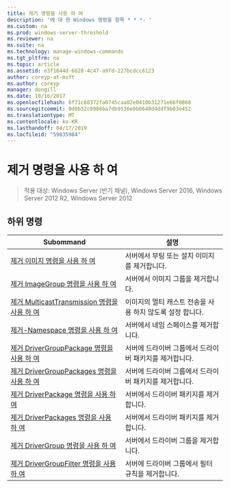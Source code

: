 ```yaml
---
title: 제거 명령을 사용 하 여
description: '에 대 한 Windows 명령을 항목 * * *- '
ms.custom: na
ms.prod: windows-server-threshold
ms.reviewer: na
ms.suite: na
ms.technology: manage-windows-commands
ms.tgt_pltfrm: na
ms.topic: article
ms.assetid: e3f1644d-6028-4c47-a9fd-227bcdcc6123
author: coreyp-at-msft
ms.author: coreyp
manager: dongill
ms.date: 10/16/2017
ms.openlocfilehash: 6f71c60372fa0745caa02e0410b31271e66f0868
ms.sourcegitcommit: 0d0b32c8986ba7db9536e0b8648d4ddf9b03e452
ms.translationtype: MT
ms.contentlocale: ko-KR
ms.lasthandoff: 04/17/2019
ms.locfileid: "59835984"
---
```

# <a name="using-the-remove-command"></a>제거 명령을 사용 하 여

>적용 대상: Windows Server (반기 채널), Windows Server 2016, Windows Server 2012 R2, Windows Server 2012

## <a name="subcommands"></a>하위 명령
|Subommand|설명|
|-------|--------|
|[제거 이미지 명령을 사용 하 여](using-the-remove-image-command.md)|서버에서 부팅 또는 설치 이미지를 제거합니다.|
|[제거 ImageGroup 명령을 사용 하 여](using-the-remove-imagegroup-command.md)|서버에서 이미지 그룹을 제거합니다.|
|[제거 MulticastTransmission 명령을 사용 하 여](using-the-remove-multicasttransmission-command.md)|이미지의 멀티 캐스트 전송을 사용 하지 않도록 설정 합니다.|
|[제거-Namespace 명령을 사용 하 여](using-the-remove-namespace-command.md)|서버에서 네임 스페이스를 제거합니다.|
|[제거 DriverGroupPackage 명령을 사용 하 여](using-the-remove-drivergrouppackage-command.md)|서버에 드라이버 그룹에서 드라이버 패키지를 제거합니다.|
|[제거 DriverGroupPackages 명령을 사용 하 여](using-the-remove-drivergrouppackages-command.md)|서버에 드라이버 그룹에서 드라이버 패키지를 제거합니다.|
|[제거 DriverPackage 명령을 사용 하 여](using-the-remove-driverpackage-command.md)|서버에서 드라이버 패키지를 제거합니다.|
|[제거 DriverPackages 명령을 사용 하 여](using-the-remove-driverpackages-command.md)|서버에서 드라이버 패키지를 제거합니다.|
|[제거 DriverGroup 명령을 사용 하 여](using-the-remove-drivergroup-command.md)|서버에서 드라이버 그룹을 제거합니다.|
|[제거 DriverGroupFilter 명령을 사용 하 여](using-the-remove-drivergroupfilter-command.md)|서버에 드라이버 그룹에서 필터 규칙을 제거합니다.|
